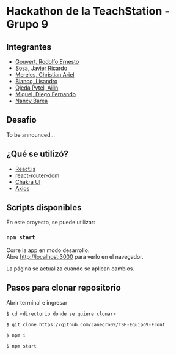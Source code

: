 # Hackathon de la TeachStation - Grupo 9

## Integrantes

- [Gouvert, Rodolfo Ernesto](https://github.com/gouvertrodolfo)
- [Sosa, Javier Ricardo](https://github.com/Janegro09)
- [Mereles, Christian Ariel](https://github.com/chrismer)
- [Blanco, Lisandro](https://github.com/liisandrob)
- [Ojeda Pytel, Ailin](https://github.com/AilinI)
- [Miquel, Diego Fernando](https://github.com/dfmiquel/)
- [Nancy Barea](#)

## Desafio

To be announced...

## ¿Qué se utilizó?

- [React.js](https://es.reactjs.org/)
- [react-router-dom](https://v5.reactrouter.com/web/guides/quick-start)
- [Chakra UI](https://chakra-ui.com/docs/getting-started)
- [Axios](https://axios-http.com/docs/intro)

## Scripts disponibles

En este proyecto, se puede utilizar:

### `npm start`

Corre la app en modo desarrollo.\
Abre [http://localhost:3000](http://localhost:3000) para verlo en el navegador.

La página se actualiza cuando se aplican cambios.

## Pasos para clonar repositorio

Abrir terminal e ingresar

```
$ cd <directorio donde se quiere clonar>

$ git clone https://github.com/Janegro09/TSH-Equipo9-Front .

$ npm i

$ npm start
```